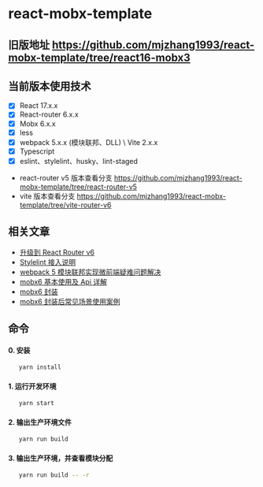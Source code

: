 # react-mobx-template

## 旧版地址 https://github.com/mjzhang1993/react-mobx-template/tree/react16-mobx3

## 当前版本使用技术

- [x] React 17.x.x
- [x] React-router 6.x.x
- [x] Mobx 6.x.x
- [x] less
- [x] webpack 5.x.x (模块联邦、DLL) \ Vite 2.x.x
- [x] Typescript
- [x] eslint、stylelint、husky、lint-staged

- react-router v5 版本查看分支 https://github.com/mjzhang1993/react-mobx-template/tree/react-router-v5
- vite 版本查看分支 https://github.com/mjzhang1993/react-mobx-template/tree/vite-router-v6

## 相关文章

- [升级到 React Router v6](https://blog.csdn.net/mjzhang1993/article/details/122309454)
- [Stylelint 接入说明](https://blog.csdn.net/mjzhang1993/article/details/113999399)
- [webpack 5 模块联邦实现微前端疑难问题解决](https://blog.csdn.net/mjzhang1993/article/details/115871597)
- [mobx6 基本使用及 Api 详解](https://blog.csdn.net/mjzhang1993/article/details/116802249)
- [mobx6 封装](https://blog.csdn.net/mjzhang1993/article/details/116802297)
- [mobx6 封装后常见场景使用案例](https://blog.csdn.net/mjzhang1993/article/details/116802345)

## 命令

#### 0. 安装

```bash
   yarn install
```

#### 1. 运行开发环境

```bash
   yarn start
```

#### 2. 输出生产环境文件

```bash
   yarn run build
```

#### 3. 输出生产环境，并查看模块分配

```bash
   yarn run build -- -r
```
